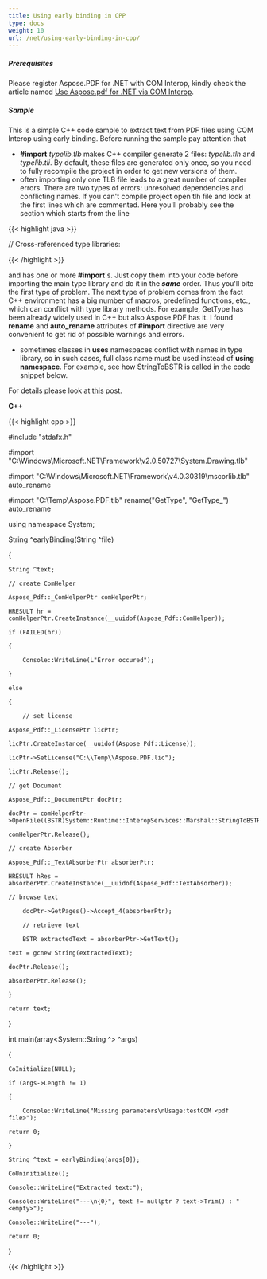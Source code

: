 ```yaml
---
title: Using early binding in CPP
type: docs
weight: 10
url: /net/using-early-binding-in-cpp/
---
```


##### **Prerequisites**
Please register Aspose.PDF for .NET with COM Interop, kindly check the article named [Use Aspose.pdf for .NET via COM Interop](/pdf/net/use-aspose-pdf-for-net-via-com-interop-html/).
##### **Sample**
This is a simple C++ code sample to extract text from PDF files using COM Interop using early binding. Before running the sample pay attention that

- **#import** *typelib.tlb* makes C++ compiler generate 2 files: *typelib.tlh* and *typelib.tli*. By default, these files are generated only once, so you need to fully recompile the project in order to get new versions of them.
- often importing only one TLB file leads to a great number of compiler errors. There are two types of errors: unresolved dependencies and conflicting names. If you can't compile project open tlh file and look at the first lines which are commented. Here you'll probably see the section which starts from the line

{{< highlight java >}}

 // Cross-referenced type libraries:

{{< /highlight >}}

and has one or more **#import**'s. Just copy them into your code before importing the main type library and do it in the ***same*** order. Thus you'll bite the first type of problem. The next type of problem comes from the fact C++ environment has a big number of macros, predefined functions, etc., which can conflict with type library methods. For example, GetType has been already widely used in C++ but also Aspose.PDF has it. I found **rename** and **auto_rename** attributes of **#import** directive are very convenient to get rid of possible warnings and errors.

- sometimes classes in **uses** namespaces conflict with names in type library, so in such cases, full class name must be used instead of **using namespace**. For example, see how StringToBSTR is called in the code snippet below.

For details please look at [this](http://www.drdobbs.com/writing-com-clients-with-late-and-early/184403558) post.

**C++**

{{< highlight cpp >}}

 #include "stdafx.h"

#import "C:\Windows\Microsoft.NET\Framework\v2.0.50727\System.Drawing.tlb"

#import "C:\Windows\Microsoft.NET\Framework\v4.0.30319\mscorlib.tlb" auto_rename

#import "C:\Temp\Aspose.PDF.tlb" rename("GetType", "GetType_") auto_rename

using namespace System;

String ^earlyBinding(String ^file)

{

    String ^text;

    // create ComHelper

    Aspose_Pdf::_ComHelperPtr comHelperPtr;

    HRESULT hr = comHelperPtr.CreateInstance(__uuidof(Aspose_Pdf::ComHelper));

    if (FAILED(hr))

    {

        Console::WriteLine(L"Error occured");

    }

    else

    {

        // set license

	Aspose_Pdf::_LicensePtr licPtr;

	licPtr.CreateInstance(__uuidof(Aspose_Pdf::License));

	licPtr->SetLicense("C:\\Temp\\Aspose.PDF.lic");

	licPtr.Release();

	// get Document

	Aspose_Pdf::_DocumentPtr docPtr;

	docPtr = comHelperPtr->OpenFile((BSTR)System::Runtime::InteropServices::Marshal::StringToBSTR(file).ToPointer());

	comHelperPtr.Release();

	// create Absorber

	Aspose_Pdf::_TextAbsorberPtr absorberPtr;

	HRESULT hRes = absorberPtr.CreateInstance(__uuidof(Aspose_Pdf::TextAbsorber));

	// browse text

        docPtr->GetPages()->Accept_4(absorberPtr);

        // retrieve text

        BSTR extractedText = absorberPtr->GetText();

	text = gcnew String(extractedText);

	docPtr.Release();

	absorberPtr.Release();

    }

    return text;

}

int main(array<System::String ^> ^args)

{

    CoInitialize(NULL);

    if (args->Length != 1)

    {

        Console::WriteLine("Missing parameters\nUsage:testCOM <pdf file>");

	return 0;

    }

    String ^text = earlyBinding(args[0]);

    CoUninitialize();

    Console::WriteLine("Extracted text:");

    Console::WriteLine("---\n{0}", text != nullptr ? text->Trim() : "<empty>");

    Console::WriteLine("---");

    return 0;

}



{{< /highlight >}}
